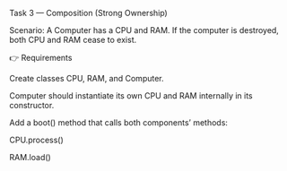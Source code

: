 Task 3 — Composition (Strong Ownership)

Scenario:
A Computer has a CPU and RAM.
If the computer is destroyed, both CPU and RAM cease to exist.

👉 Requirements

Create classes CPU, RAM, and Computer.

Computer should instantiate its own CPU and RAM internally in its constructor.

Add a boot() method that calls both components’ methods:

CPU.process()

RAM.load()
